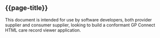 ## {{page-title}}

This document is intended for use by software developers, both provider supplier and consumer supplier, looking to build a conformant GP Connect HTML care record viewer application.

